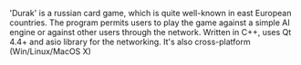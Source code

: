 'Durak' is a russian card game, which is quite well-known in east European countries. The program permits users to play the game against a simple AI engine or against other users through the network.
Written in C++, uses Qt 4.4+ and asio library for the networking. It's also cross-platform (Win/Linux/MacOS X)
